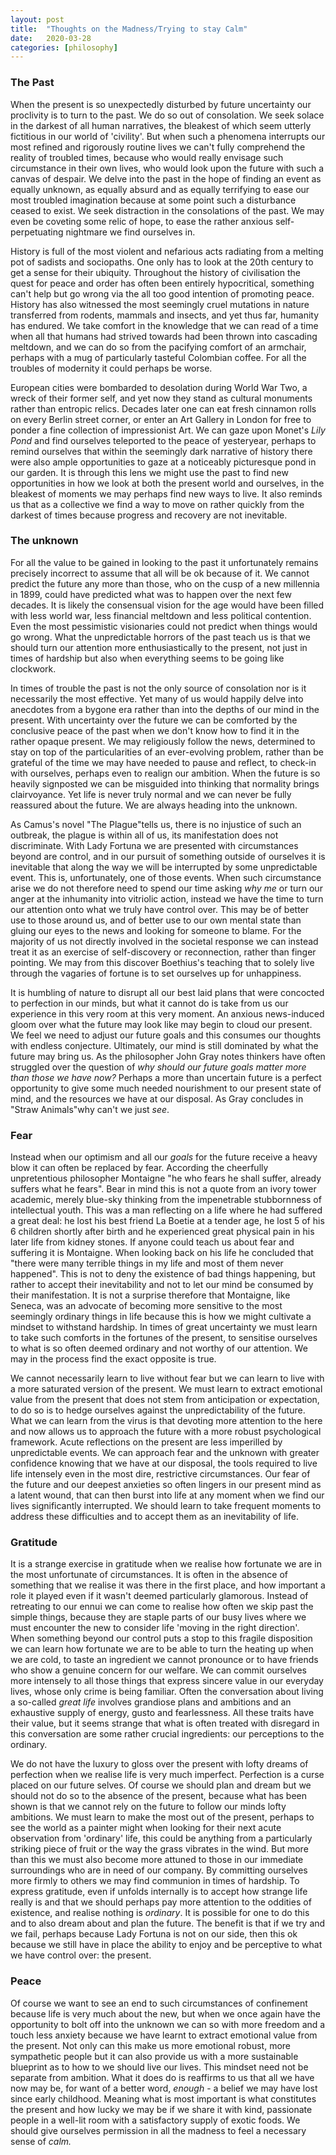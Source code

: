 ```yaml
---
layout: post
title:  "Thoughts on the Madness/Trying to stay Calm"
date:   2020-03-28
categories: [philosophy]
---
```


<h3>The Past</h3>

When the present is so unexpectedly disturbed by future uncertainty our proclivity is to turn to the past. We do so out of consolation. We seek solace in the darkest of all human narratives, the bleakest of which seem utterly fictitious in our world of &#39;civility&#39;. But when such a phenomena interrupts our most refined and rigorously routine lives we can&#39;t fully comprehend the reality of troubled times, because who would really envisage such circumstance in their own lives, who would look upon the future with such a canvas of despair. We delve into the past in the hope of finding an event as equally unknown, as equally absurd and as equally terrifying to ease our most troubled imagination because at some point such a disturbance ceased to exist. We seek distraction in the consolations of the past. We may even be coveting some relic of hope, to ease the rather anxious self-perpetuating nightmare we find ourselves in.

History is full of the most violent and nefarious acts radiating from a melting pot of sadists and sociopaths. One only has to look at the 20th century to get a sense for their ubiquity. Throughout the history of civilisation the quest for peace and order has often been entirely hypocritical, something can&#39;t help but go wrong via the all too good intention of promoting peace. History has also witnessed the most seemingly cruel mutations in nature transferred from rodents, mammals and insects, and yet thus far, humanity has endured. We take comfort in the knowledge that we can read of a time when all that humans had strived towards had been thrown into cascading meltdown, and we can do so from the pacifying comfort of an armchair, perhaps with a mug of particularly tasteful Colombian coffee. For all the troubles of modernity it could perhaps be worse.

European cities were bombarded to desolation during World War Two, a wreck of their former self, and yet now they stand as cultural monuments rather than entropic relics. Decades later one can eat fresh cinnamon rolls on every Berlin street corner, or enter an Art Gallery in London for free to ponder a fine collection of impressionist Art. We can gaze upon Monet&#39;s _Lily Pond_ and find ourselves teleported to the peace of yesteryear, perhaps to remind ourselves that within the seemingly dark narrative of history there were also ample opportunities to gaze at a noticeably picturesque pond in our garden. It is through this lens we might use the past to find new opportunities in how we look at both the present world and ourselves, in the bleakest of moments we may perhaps find new ways to live. It also reminds us that as a collective we find a way to move on rather quickly from the darkest of times because progress and recovery are not inevitable.

<h3>The unknown</h3>

For all the value to be gained in looking to the past it unfortunately remains precisely incorrect to assume that all will be ok because of it. We cannot predict the future any more than those, who on the cusp of a new millennia in 1899, could have predicted what was to happen over the next few decades. It is likely the consensual vision for the age would have been filled with less world war, less financial meltdown and less political contention. Even the most pessimistic visionaries could not predict when things would go wrong. What the unpredictable horrors of the past teach us is that we should turn our attention more enthusiastically to the present, not just in times of hardship but also when everything seems to be going like clockwork.

In times of trouble the past is not the only source of consolation nor is it necessarily the most effective. Yet many of us would happily delve into anecdotes from a bygone era rather than into the depths of our mind in the present. With uncertainty over the future we can be comforted by the conclusive peace of the past when we don&#39;t know how to find it in the rather opaque present. We may religiously follow the news, determined to stay on top of the particularities of an ever-evolving problem, rather than be grateful of the time we may have needed to pause and reflect, to check-in with ourselves, perhaps even to realign our ambition. When the future is so heavily signposted we can be misguided into thinking that normality brings clairvoyance. Yet life is never truly normal and we can never be fully reassured about the future. We are always heading into the unknown.

As Camus&#39;s novel &quot;The Plague&quot;tells us, there is no injustice of such an outbreak, the plague is within all of us, its manifestation does not discriminate. With Lady Fortuna we are presented with circumstances beyond are control, and in our pursuit of something outside of ourselves it is inevitable that along the way we will be interrupted by some unpredictable event. This is, unfortunately, one of those events. When such circumstance arise we do not therefore need to spend our time asking _why me_ or turn our anger at the inhumanity into vitriolic action, instead we have the time to turn our attention onto what we truly have control over. This may be of better use to those around us, and of better use to our own mental state than gluing our eyes to the news and looking for someone to blame. For the majority of us not directly involved in the societal response we can instead treat it as an exercise of self-discovery or reconnection, rather than finger pointing. We may from this discover Boethius&#39;s teaching that to solely live through the vagaries of fortune is to set ourselves up for unhappiness.

It is humbling of nature to disrupt all our best laid plans that were concocted to perfection in our minds, but what it cannot do is take from us our experience in this very room at this very moment. An anxious news-induced gloom over what the future may look like may begin to cloud our present. We feel we need to adjust our future goals and this consumes our thoughts with endless conjecture. Ultimately, our mind is still dominated by what the future may bring us. As the philosopher John Gray notes thinkers have often struggled over the question of _why should our future goals matter more than those we have now?_ Perhaps a more than uncertain future is a perfect opportunity to give some much needed nourishment to our present state of mind, and the resources we have at our disposal. As Gray concludes in &quot;Straw Animals&quot;why can&#39;t we just _see_.

<h3>Fear</h3>

Instead when our optimism and all our _goals_ for the future receive a heavy blow it can often be replaced by fear. According the cheerfully unpretentious philosopher Montaigne &quot;he who fears he shall suffer, already suffers what he fears&quot;. Bear in mind this is not a quote from an ivory tower academic, merely blue-sky thinking from the impenetrable stubbornness of intellectual youth. This was a man reflecting on a life where he had suffered a great deal: he lost his best friend La Boetie at a tender age, he lost 5 of his 6 children shortly after birth and he experienced great physical pain in his later life from kidney stones. If anyone could teach us about fear and suffering it is Montaigne. When looking back on his life he concluded that &quot;there were many terrible things in my life and most of them never happened&quot;. This is not to deny the existence of bad things happening, but rather to accept their inevitability and not to let our mind be consumed by their manifestation. It is not a surprise therefore that Montaigne, like Seneca, was an advocate of becoming more sensitive to the most seemingly ordinary things in life because this is how we might cultivate a mindset to withstand hardship. In times of great uncertainty we must learn to take such comforts in the fortunes of the present, to sensitise ourselves to what is so often deemed ordinary and not worthy of our attention. We may in the process find the exact opposite is true.

We cannot necessarily learn to live without fear but we can learn to live with a more saturated version of the present. We must learn to extract emotional value from the present that does not stem from anticipation or expectation, to do so is to hedge ourselves against the unpredictability of the future. What we can learn from the virus is that devoting more attention to the here and now allows us to approach the future with a more robust psychological framework. Acute reflections on the present are less imperilled by unpredictable events. We can approach fear and the unknown with greater confidence knowing that we have at our disposal, the tools required to live life intensely even in the most dire, restrictive circumstances. Our fear of the future and our deepest anxieties so often lingers in our present mind as a latent wound, that can then burst into life at any moment when we find our lives significantly interrupted. We should learn to take frequent moments to address these difficulties and to accept them as an inevitability of life.

<h3>Gratitude</h3>

It is a strange exercise in gratitude when we realise how fortunate we are in the most unfortunate of circumstances. It is often in the absence of something that we realise it was there in the first place, and how important a role it played even if it wasn&#39;t deemed particularly glamorous. Instead of retreating to our ennui we can come to realise how often we skip past the simple things, because they are staple parts of our busy lives where we must encounter the new to consider life &#39;moving in the right direction&#39;. When something beyond our control puts a stop to this fragile disposition we can learn how fortunate we are to be able to turn the heating up when we are cold, to taste an ingredient we cannot pronounce or to have friends who show a genuine concern for our welfare. We can commit ourselves more intensely to all those things that express sincere value in our everyday lives, whose only crime is being familiar. Often the conversation about living a so-called _great life_ involves grandiose plans and ambitions and an exhaustive supply of energy, gusto and fearlessness. All these traits have their value, but it seems strange that what is often treated with disregard in this conversation are some rather crucial ingredients: our perceptions to the ordinary.

We do not have the luxury to gloss over the present with lofty dreams of perfection when we realise life is very much imperfect. Perfection is a curse placed on our future selves. Of course we should plan and dream but we should not do so to the absence of the present, because what has been shown is that we cannot rely on the future to follow our minds lofty ambitions. We must learn to make the most out of the present, perhaps to see the world as a painter might when looking for their next acute observation from &#39;ordinary&#39; life, this could be anything from a particularly striking piece of fruit or the way the grass vibrates in the wind. But more than this we must also become more attuned to those in our immediate surroundings who are in need of our company. By committing ourselves more firmly to others we may find communion in times of hardship. To express gratitude, even if unfolds internally is to accept how strange life really is and that we should perhaps pay more attention to the oddities of existence, and realise nothing is _ordinary_. It is possible for one to do this and to also dream about and plan the future. The benefit is that if we try and we fail, perhaps because Lady Fortuna is not on our side, then this ok because we still have in place the ability to enjoy and be perceptive to what we have control over: the present.

<h3>Peace</h3>

Of course we want to see an end to such circumstances of confinement because life is very much about the new, but when we once again have the opportunity to bolt off into the unknown we can so with more freedom and a touch less anxiety because we have learnt to extract emotional value from the present. Not only can this make us more emotional robust, more sympathetic people but it can also provide us with a more sustainable blueprint as to how to we should live our lives. This mindset need not be separate from ambition. What it does do is reaffirms to us that all we have now may be, for want of a better word, _enough_ - a belief we may have lost since early childhood. Meaning what is most important is what constitutes the present and how lucky we may be if we share it with kind, passionate people in a well-lit room with a satisfactory supply of exotic foods. We should give ourselves permission in all the madness to feel a necessary sense of _calm._


